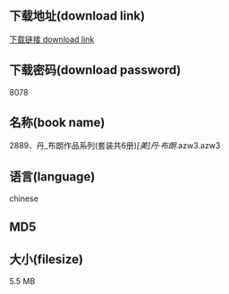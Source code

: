 ## 下载地址(download link)
[下载链接 download link](https://tutu365.netlify.app/?s=2889%E3%80%81%E4%B8%B9_%E5%B8%83%E6%9C%97%E4%BD%9C%E5%93%81%E7%B3%BB%E5%88%97%28%E5%A5%97%E8%A3%85%E5%85%B16%E5%86%8C%29_%5B%E7%BE%8E%5D%E4%B8%B9%C2%B7%E5%B8%83%E6%9C%97_.azw3)

## 下载密码(download password)
8078

## 名称(book name)
2889、丹_布朗作品系列(套装共6册)_[美]丹·布朗_.azw3.azw3

## 语言(language)
chinese

## MD5


## 大小(filesize)
5.5 MB
